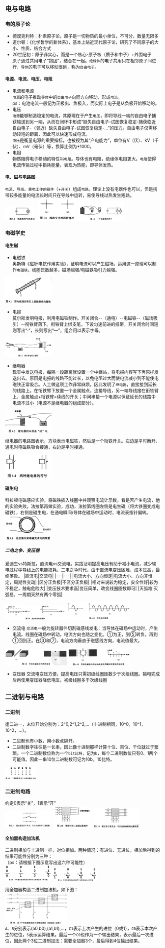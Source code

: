 ## 电与电路  
  
### 电的原子论
- 德谟克利特：朴素原子论，原子是一切物质的最小单位，不可分、数量无限多 
- 道尔顿：《化学哲学的新体系》，基本上贴近现代原子论，研究了不同原子的大小、性质、结合方式  
- 20世纪初：原子非实心，而是一个核心-原子核（质子和中子）+外围电子  
原子通过共用电子“抱团”，结合在一起。`绝缘体`的电子共用只在相邻原子间进行，`导体`的电子可以移动很远，称为`自由电子`。  
#### 电源、电流、电压、电阻
- 电流和电源  
`电源`的电子推动`导体`中的`自由电子`向同方向移动，形成`电流`。  
ps：电池电流一般记为正极出、负极入，而实际上电子是从负极开始移动的。  
- 电压   
`电源`能够制造稳定的电流，其原理在于产生`电压`，即将导线一端的自由电子捕获输送到另一端，从而在闭环中形成“缺失自由电子-试图恢复稳定-捕获临近自由电子-（邻近）缺失自由电子-试图恢复稳定-...”的压力。自由电子仅需移动较短的距离，因此可以快速形成电流。  
`电压`是衡量电源的重要指标，也被视为其“产电能力”，单位有V（伏）、kV（千伏）、mV（毫伏）等，换算比例为\*1000。  
- 电阻  
物质阻碍电子移动的特性叫`电阻`。导体也有电阻，绝缘体电阻更大。`电阻`使得电流传输过程中损耗能量，表现为热能，即导体发热。
#### 电、磁与电路图  
`电源`、`导线`、`靠电工作的器件`（+`开关`）组成`电路`。理论上没有电器件也可以，但是携带较多能量的电流长时间只在导线中运转，易使导线过热发生短路。  
<img src="https://github.com/KillTheBat-hub/ComputerLearning/blob/master/ReadingList/images/%E7%A9%BF%E8%B6%8A%E8%AE%A1%E7%AE%97%E6%9C%BA%E7%9A%84%E8%BF%B7%E9%9B%BE/%E7%94%B5%E8%B7%AF%E7%AC%A6%E5%8F%B7.JPG#pic_center" width=20%> <img src="https://github.com/KillTheBat-hub/ComputerLearning/blob/master/ReadingList/images/%E7%A9%BF%E8%B6%8A%E8%AE%A1%E7%AE%97%E6%9C%BA%E7%9A%84%E8%BF%B7%E9%9B%BE/%E7%94%B5%E8%B7%AF%E4%BA%A4%E5%8F%89.JPG#pic_center" width=25% alt="打点表示此处电路接通"> <img src="https://github.com/KillTheBat-hub/ComputerLearning/blob/master/ReadingList/images/%E7%A9%BF%E8%B6%8A%E8%AE%A1%E7%AE%97%E6%9C%BA%E7%9A%84%E8%BF%B7%E9%9B%BE/%E7%81%AF%E6%B3%A1%E7%94%B5%E8%B7%AF%E5%9B%BE.JPG#pic_center" width=30%>  

### 电磁学史
#### 电生磁
- 电磁铁  
奥斯特《磁针电抗作用实验》，证明电流可以产生磁场。运用这一原理可以制作`电磁铁`，线圈匝数越多，磁场越强/电磁铁吸引力越强。
<img src="https://github.com/KillTheBat-hub/ComputerLearning/blob/master/ReadingList/images/%E7%A9%BF%E8%B6%8A%E8%AE%A1%E7%AE%97%E6%9C%BA%E7%9A%84%E8%BF%B7%E9%9B%BE/%E5%88%B6%E4%BD%9C%E7%94%B5%E7%A3%81%E9%93%81.JPG" width=30%>   

- 电报  
莫尔斯发明电报，利用电磁铁制作。开关闭合--（通电）--电磁铁--（磁场吸引）--衔铁臂落下。衔铁臂上绑支笔，下设匀速前进的纸带，开关闭合时间短则写出“·”，长则写出“—”，组合用以表示字母。    
<img src="https://github.com/KillTheBat-hub/ComputerLearning/blob/master/ReadingList/images/%E7%A9%BF%E8%B6%8A%E8%AE%A1%E7%AE%97%E6%9C%BA%E7%9A%84%E8%BF%B7%E9%9B%BE/%E8%8E%AB%E5%B0%94%E6%96%AF%E7%94%B5%E6%8A%A5.JPG" width=30%>  

- 继电器  
现实中发送电报，每隔一段距离就设置一个中继站，将电报内容写下再原样发送出去。原因是电报的线路不能过长，以免电阻过大而使电流减小到不能使电磁铁正常吸合。人工做这项工作非常麻烦，因此发明了`继电器`，直接接到延长的线路上。在衔铁臂下放置一个金属触点，连接导线，另一端导线接在衔铁臂上，金属触点+衔铁臂=续线的开关；中间串接一个电源以保证延长的线路中电流不过小（电源不是继电器的组成部分）。   
<img src="https://github.com/KillTheBat-hub/ComputerLearning/blob/master/ReadingList/images/%E7%A9%BF%E8%B6%8A%E8%AE%A1%E7%AE%97%E6%9C%BA%E7%9A%84%E8%BF%B7%E9%9B%BE/%E7%BB%A7%E7%94%B5%E5%99%A8.JPG" width=30%>  

继电器的电路图表示，方块表示电磁铁，然后是一个衔铁开关。左边是平时断开、通电时电磁铁吸合接通，右边是平时接通。 

<img src="https://github.com/KillTheBat-hub/ComputerLearning/blob/master/ReadingList/images/%E7%A9%BF%E8%B6%8A%E8%AE%A1%E7%AE%97%E6%9C%BA%E7%9A%84%E8%BF%B7%E9%9B%BE/%E4%B8%A4%E7%A7%8D%E7%BB%A7%E7%94%B5%E5%99%A8%E7%AC%A6%E5%8F%B7.JPG" width=30%>  

#### 磁生电
科拉顿电磁感应实验，将磁铁插入线圈中并观察电流计示数，看是否产生电流，他的实验失败。法拉第再做实验，成功，法拉第线圈左侧是电生磁（将大铁圈变成电磁铁），右侧是磁生电，在通电瞬间/导体在磁场中运动时，电流表指针偏转。
<img src="https://github.com/KillTheBat-hub/ComputerLearning/blob/master/ReadingList/images/%E7%A9%BF%E8%B6%8A%E8%AE%A1%E7%AE%97%E6%9C%BA%E7%9A%84%E8%BF%B7%E9%9B%BE/%E6%B3%95%E6%8B%89%E7%AC%AC%E7%A3%81%E7%BA%BF%E5%9C%88.JPG" width=30%>  

##### 二电之争、变压器
爱迪生vs特斯拉，直流电vs交流电。实践证明提高电压有助于减小电流，减少输电过程中导线上的电能损耗，二电之争时代，由于直流电变压困难、成本过高，最终落败。
|直流电|交流电|
|---|---|
|电流大小、方向恒定|电流大小、方向非恒定，周期性变动|
|区分正负极|不区分正负极|
|相对来说较为稳定，安全性好|较为不稳定，触电危险大|
|变压技术要求高|变压简单，改变线圈匝数即可|
|灭弧难|灭弧易，一周期天然有两个零弧|

<img src="https://github.com/KillTheBat-hub/ComputerLearning/blob/master/ReadingList/images/%E7%A9%BF%E8%B6%8A%E8%AE%A1%E7%AE%97%E6%9C%BA%E7%9A%84%E8%BF%B7%E9%9B%BE/%E7%9B%B4%E6%B5%81%E7%94%B5%E7%94%B5%E5%8E%8B%E5%9B%BE.JPG" width=40%>  <img src="https://github.com/KillTheBat-hub/ComputerLearning/blob/master/ReadingList/images/%E7%A9%BF%E8%B6%8A%E8%AE%A1%E7%AE%97%E6%9C%BA%E7%9A%84%E8%BF%B7%E9%9B%BE/%E4%BA%A4%E6%B5%81%E7%94%B5%E7%94%B5%E5%8E%8B%E5%9B%BE.JPG" width=40%>   

- 交流电
`交流电`一般为旋转器件切割磁感线发电：当导体在磁场中运动时，产生电流。线圈在磁场中转动，电流方向也随之变化，①为正，到⑤转负，再到①回到正。在③和⑦，电流方向垂直于磁感线方向，电流值最大。

<img src="https://github.com/KillTheBat-hub/ComputerLearning/blob/master/ReadingList/images/%E7%A9%BF%E8%B6%8A%E8%AE%A1%E7%AE%97%E6%9C%BA%E7%9A%84%E8%BF%B7%E9%9B%BE/%E7%A3%81%E5%9C%BA%E4%B8%AD%E7%9A%84%E5%AF%BC%E4%BD%93.JPG" width=40%>  
<img src="https://github.com/KillTheBat-hub/ComputerLearning/blob/master/ReadingList/images/%E7%A9%BF%E8%B6%8A%E8%AE%A1%E7%AE%97%E6%9C%BA%E7%9A%84%E8%BF%B7%E9%9B%BE/%E7%A3%81%E5%9C%BA%E5%AF%BC%E4%BD%93%E8%BF%90%E5%8A%A8.JPG" width=40%>   

- 变压器
交流电变压方便，提高电压只需初级线圈匝数少于次级线圈。输电完成后再使用变压器降低电压，初级线圈多于次级线圈

## 二进制与电路
### 二进制
逢二进一，末位开始分别为：2^0,2^1,2^2,...（十进制相同，10^0，10^1，10^2，...）。
- 二进制也有小数，用小数点隔开。
- 二进制数字往往是一长串，因此像十进制那样计算十位、百位、千位就过于繁琐。一个二进制数位称为一个`bit比特`，记为`b`，每个二进制数位只有0、1两个可能值。因此一串10位二进制数可记为10b，10比特。  
<img src="https://github.com/KillTheBat-hub/ComputerLearning/blob/master/ReadingList/images/%E7%A9%BF%E8%B6%8A%E8%AE%A1%E7%AE%97%E6%9C%BA%E7%9A%84%E8%BF%B7%E9%9B%BE/%E4%BD%8D%E6%95%B0%E6%A0%87%E8%AE%B0.JPG" width=20% alt="二进制位数标识">  

### 二进制电路
约定0表示“关”，1表示“开”  
<img src="https://github.com/KillTheBat-hub/ComputerLearning/blob/master/ReadingList/images/%E7%A9%BF%E8%B6%8A%E8%AE%A1%E7%AE%97%E6%9C%BA%E7%9A%84%E8%BF%B7%E9%9B%BE/01%E7%A4%BA%E6%95%B0.JPG" width=30%> <img src="https://github.com/KillTheBat-hub/ComputerLearning/blob/master/ReadingList/images/%E7%A9%BF%E8%B6%8A%E8%AE%A1%E7%AE%97%E6%9C%BA%E7%9A%84%E8%BF%B7%E9%9B%BE/%E4%BA%8C%E8%BF%9B%E5%88%B6%E9%83%A8%E4%BB%B6.JPG" width=25%> <img src="https://github.com/KillTheBat-hub/ComputerLearning/blob/master/ReadingList/images/%E7%A9%BF%E8%B6%8A%E8%AE%A1%E7%AE%97%E6%9C%BA%E7%9A%84%E8%BF%B7%E9%9B%BE/%E4%BA%8C%E8%BF%9B%E5%88%B6%E9%83%A8%E4%BB%B6%E7%81%AF%E6%B3%A1.JPG" width=30%>

#### 全加器构造加法机
二进制相加与十进制一样，对位相加。两种情况：有进位、无进位，相加后得到的结果可能性分别为三种：  
（ps：请根据下图示意写出这六种可能性）   
<img src="https://github.com/KillTheBat-hub/ComputerLearning/blob/master/ReadingList/images/%E7%A9%BF%E8%B6%8A%E8%AE%A1%E7%AE%97%E6%9C%BA%E7%9A%84%E8%BF%B7%E9%9B%BE/%E6%97%A0%E8%BF%9B%E4%BD%8D%E7%9B%B8%E5%8A%A0.JPG" width=30% ><img src="https://github.com/KillTheBat-hub/ComputerLearning/blob/master/ReadingList/images/%E7%A9%BF%E8%B6%8A%E8%AE%A1%E7%AE%97%E6%9C%BA%E7%9A%84%E8%BF%B7%E9%9B%BE/%E6%9C%89%E8%BF%9B%E4%BD%8D%E7%9B%B8%E5%8A%A0.JPG" width=30% >   
  
用全加器构造二进制加法机，如下图：    
<img src="https://github.com/KillTheBat-hub/ComputerLearning/blob/master/ReadingList/images/%E7%A9%BF%E8%B6%8A%E8%AE%A1%E7%AE%97%E6%9C%BA%E7%9A%84%E8%BF%B7%E9%9B%BE/3%E6%AF%94%E7%89%B9%E5%8A%A0%E6%B3%95%E6%9C%BA.JPG" width=40%>     
`A`、`B`分别表示(a0,b0),(a1,b1),...，`C1`表示上次产生的进位（0或1），`C0`表示本次产生的进位，`S`表示运算结果。最后一个`C0`也作为一个输出结果，表示最后一次进位，因此两个3位二进制加法：需要全加器3个，最后得到4位输出结果。  
